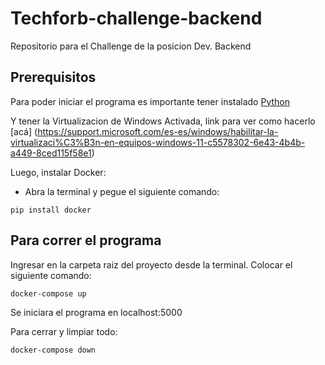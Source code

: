 # Techforb-challenge-backend
Repositorio para el Challenge de la posicion Dev. Backend

## Prerequisitos

Para poder iniciar el programa es importante tener instalado [Python](https://www.python.org/downloads/)

Y tener la Virtualizacion de Windows Activada, link para ver como hacerlo [acá] (https://support.microsoft.com/es-es/windows/habilitar-la-virtualizaci%C3%B3n-en-equipos-windows-11-c5578302-6e43-4b4b-a449-8ced115f58e1)

Luego, instalar Docker:
- Abra la terminal y pegue el siguiente comando:

```
pip install docker
```

## Para correr el programa

Ingresar en la carpeta raiz del proyecto desde la terminal.
Colocar el siguiente comando:

```
docker-compose up
```

Se iniciara el programa en localhost:5000


Para cerrar y limpiar todo:

```
docker-compose down
```